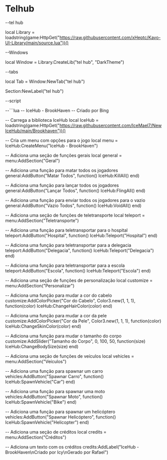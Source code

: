 # Telhub 
--tel hub

local Library = loadstring(game:HttpGet("https://raw.githubusercontent.com/xHeptc/Kavo-UI-Library/main/source.lua"))()

--Windows 

local Window = Library.CreateLib("tel hub", "DarkTheme")

--tabs

local Tab = Window:NewTab("tel hub")
 
Section:NewLabel("tel hub")

--script 


--```lua
-- IceHub - BrookHaven
-- Criado por Bing

-- Carrega a biblioteca IceHub
local IceHub = loadstring(game:HttpGet("https://raw.githubusercontent.com/IceMael7/NewIceHub/main/Brookhaven"))()

-- Cria um menu com opções para o jogo
local menu = IceHub:CreateMenu("IceHub - BrookHaven")

-- Adiciona uma seção de funções gerais
local general = menu:AddSection("Geral")

-- Adiciona uma função para matar todos os jogadores
general:AddButton("Matar Todos", function()
    IceHub:KillAll()
end)

-- Adiciona uma função para lançar todos os jogadores
general:AddButton("Lançar Todos", function()
    IceHub:FlingAll()
end)

-- Adiciona uma função para enviar todos os jogadores para o vazio
general:AddButton("Vazio Todos", function()
    IceHub:VoidAll()
end)

-- Adiciona uma seção de funções de teletransporte
local teleport = menu:AddSection("Teletransporte")

-- Adiciona uma função para teletransportar para o hospital
teleport:AddButton("Hospital", function()
    IceHub:Teleport("Hospital")
end)

-- Adiciona uma função para teletransportar para a delegacia
teleport:AddButton("Delegacia", function()
    IceHub:Teleport("Delegacia")
end)

-- Adiciona uma função para teletransportar para a escola
teleport:AddButton("Escola", function()
    IceHub:Teleport("Escola")
end)

-- Adiciona uma seção de funções de personalização
local customize = menu:AddSection("Personalizar")

-- Adiciona uma função para mudar a cor do cabelo
customize:AddColorPicker("Cor do Cabelo", Color3.new(1, 1, 1), function(color)
    IceHub:ChangeHairColor(color)
end)

-- Adiciona uma função para mudar a cor da pele
customize:AddColorPicker("Cor da Pele", Color3.new(1, 1, 1), function(color)
    IceHub:ChangeSkinColor(color)
end)

-- Adiciona uma função para mudar o tamanho do corpo
customize:AddSlider("Tamanho do Corpo", 0, 100, 50, function(size)
    IceHub:ChangeBodySize(size)
end)

-- Adiciona uma seção de funções de veículos
local vehicles = menu:AddSection("Veículos")

-- Adiciona uma função para spawnar um carro
vehicles:AddButton("Spawnar Carro", function()
    IceHub:SpawnVehicle("Car")
end)

-- Adiciona uma função para spawnar uma moto
vehicles:AddButton("Spawnar Moto", function()
    IceHub:SpawnVehicle("Bike")
end)

-- Adiciona uma função para spawnar um helicóptero
vehicles:AddButton("Spawnar Helicóptero", function()
    IceHub:SpawnVehicle("Helicopter")
end)

-- Adiciona uma seção de créditos
local credits = menu:AddSection("Créditos")

-- Adiciona um texto com os créditos
credits:AddLabel("IceHub - BrookHaven\nCriado por Icy\nGerado por Rafael")
```


